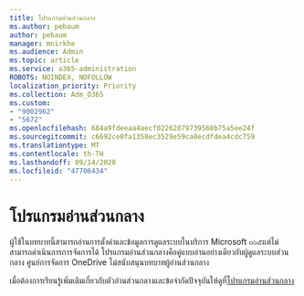```yaml
---
title: โปรแกรมอ่านส่วนกลาง
ms.author: pebaum
author: pebaum
manager: mnirkhe
ms.audience: Admin
ms.topic: article
ms.service: o365-administration
ROBOTS: NOINDEX, NOFOLLOW
localization_priority: Priority
ms.collection: Adm_O365
ms.custom:
- "9002962"
- "5672"
ms.openlocfilehash: 684a9fdeeaa4aecf02262079739568b75a5ee24f
ms.sourcegitcommit: c6692ce0fa1358ec3529e59ca0ecdfdea4cdc759
ms.translationtype: MT
ms.contentlocale: th-TH
ms.lasthandoff: 09/14/2020
ms.locfileid: "47706434"
---
```

# <a name="global-reader"></a>โปรแกรมอ่านส่วนกลาง

ผู้ใช้ในบทบาทนี้สามารถอ่านการตั้งค่าและข้อมูลการดูแลระบบในบริการ Microsoft ๓๖๕แต่ไม่สามารถดำเนินการการจัดการได้ โปรแกรมอ่านส่วนกลางคือคู่แบบอ่านอย่างเดียวกับผู้ดูแลระบบส่วนกลาง
ศูนย์การจัดการ OneDrive ไม่สนับสนุนบทบาทผู้อ่านส่วนกลาง

เมื่อต้องการเรียนรู้เพิ่มเติมเกี่ยวกับตัวอ่านส่วนกลางและข้อจำกัดปัจจุบันให้ดูที่[โปรแกรมอ่านส่วนกลาง](https://docs.microsoft.com/azure/active-directory/users-groups-roles/directory-assign-admin-roles#global-reader)
